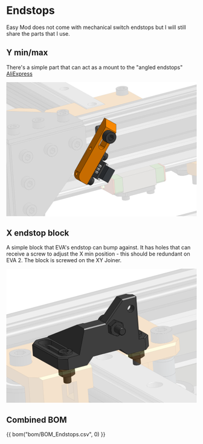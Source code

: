 # Endstops

Easy Mod does not come with mechanical switch endstops but I will still share the parts that I use. 

## Y min/max 

There's a simple part that can act as a mount to the "angled endstops" [AliExpress](https://www.aliexpress.com/item/32837967235.html)

![Y_endstop](assets/Y_endstop.png)

## X endstop block

A simple block that EVA's endstop can bump against. It has holes that can receive a screw to adjust the X min position - this should be redundant on EVA 2. The block is screwed on the XY Joiner.

![XS_endstop](assets/X_endstop.png)

## Combined BOM

{{ bom("bom/BOM_Endstops.csv", 0) }}
